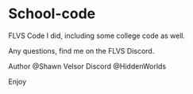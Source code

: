 # School-code

FLVS Code I did, including some college code as well.

Any questions, find me on the FLVS Discord.

Author @Shawn Velsor
Discord @HiddenWorlds

Enjoy
